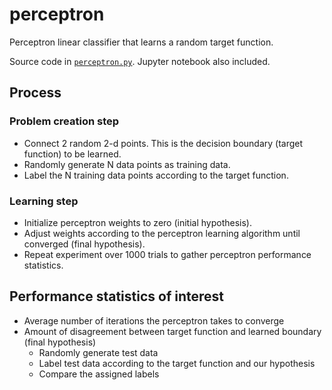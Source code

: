 # perceptron

Perceptron linear classifier that learns a random target function.

Source code in [`perceptron.py`](./perceptron.py). Jupyter notebook also included.

## Process
### Problem creation step
- Connect 2 random 2-d points. This is the decision boundary (target function) to be learned.
- Randomly generate N data points as training data.
- Label the N training data points according to the target function.
### Learning step 
- Initialize perceptron weights to zero (initial hypothesis).
- Adjust weights according to the perceptron learning algorithm until converged
(final hypothesis). 
- Repeat experiment over 1000 trials to gather perceptron performance statistics.


## Performance statistics of interest
- Average number of iterations the perceptron takes to converge
- Amount of disagreement between target function and learned boundary (final hypothesis)
    - Randomly generate test data
    - Label test data according to the target function and our hypothesis
    - Compare the assigned labels

